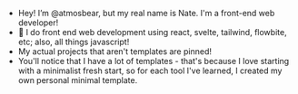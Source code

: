 - Hey! I’m @atmosbear, but my real name is Nate. I'm a front-end web developer!
- 👀 I do front end web development using react, svelte, tailwind, flowbite, etc; also, all things javascript!
- My actual projects that aren't templates are pinned!
- You'll notice that I have a lot of templates - that's because I love starting with a minimalist fresh start, so for each tool I've learned, I created my own personal minimal template.

<!---
atmosbear/atmosbear is a ✨ special ✨ repository because its `README.md` (this file) appears on your GitHub profile.
You can click the Preview link to take a look at your changes.
--->
